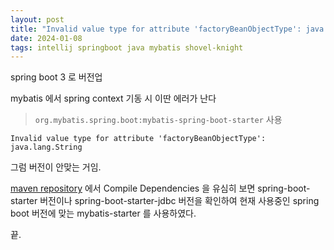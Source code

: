 ```yaml
---
layout: post
title: "Invalid value type for attribute 'factoryBeanObjectType': java.lang.String"
date: 2024-01-08
tags: intellij springboot java mybatis shovel-knight 
---
```


spring boot 3 로 버전업

mybatis 에서 spring context 기동 시 이딴 에러가 난다
> `org.mybatis.spring.boot:mybatis-spring-boot-starter` 사용


`Invalid value type for attribute 'factoryBeanObjectType': java.lang.String`


그럼 버전이 안맞는 거임.

[maven repository](https://mvnrepository.com/artifact/org.mybatis.spring.boot/mybatis-spring-boot-starter/3.0.2) 에서 Compile Dependencies 을 유심히 보면 spring-boot-starter 버전이나 spring-boot-starter-jdbc 버전을 확인하여 현재 사용중인 spring boot 버전에 맞는 mybatis-starter 를 사용하였다.

끝.